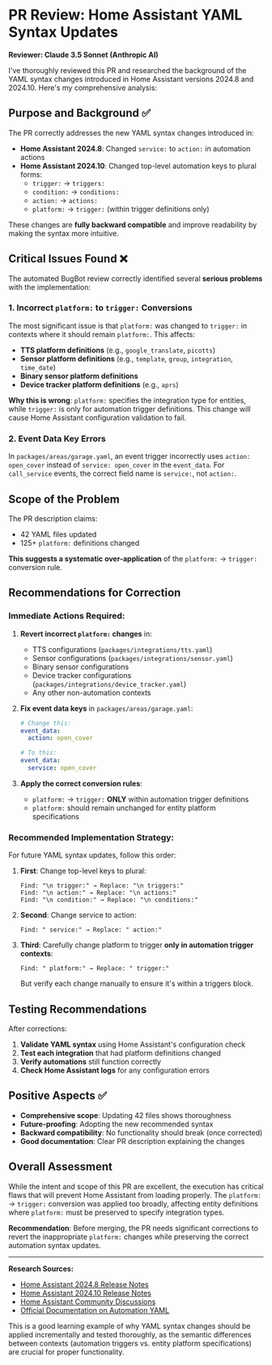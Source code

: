 # PR Review: Home Assistant YAML Syntax Updates

**Reviewer: Claude 3.5 Sonnet (Anthropic AI)**

I've thoroughly reviewed this PR and researched the background of the YAML syntax changes introduced in Home Assistant versions 2024.8 and 2024.10. Here's my comprehensive analysis:

## **Purpose and Background ✅**

The PR correctly addresses the new YAML syntax changes introduced in:

- **Home Assistant 2024.8**: Changed `service:` to `action:` in automation actions
- **Home Assistant 2024.10**: Changed top-level automation keys to plural forms:
  - `trigger:` → `triggers:`
  - `condition:` → `conditions:`  
  - `action:` → `actions:`
  - `platform:` → `trigger:` (within trigger definitions only)

These changes are **fully backward compatible** and improve readability by making the syntax more intuitive.

## **Critical Issues Found ❌**

The automated BugBot review correctly identified several **serious problems** with the implementation:

### 1. **Incorrect `platform:` to `trigger:` Conversions**
The most significant issue is that `platform:` was changed to `trigger:` in contexts where it should remain `platform:`. This affects:

- **TTS platform definitions** (e.g., `google_translate`, `picotts`)
- **Sensor platform definitions** (e.g., `template`, `group`, `integration`, `time_date`)
- **Binary sensor platform definitions** 
- **Device tracker platform definitions** (e.g., `aprs`)

**Why this is wrong**: `platform:` specifies the integration type for entities, while `trigger:` is only for automation trigger definitions. This change will cause Home Assistant configuration validation to fail.

### 2. **Event Data Key Errors**
In `packages/areas/garage.yaml`, an event trigger incorrectly uses `action: open_cover` instead of `service: open_cover` in the `event_data`. For `call_service` events, the correct field name is `service:`, not `action:`.

## **Scope of the Problem**

The PR description claims:
- 42 YAML files updated
- 125+ `platform:` definitions changed

**This suggests a systematic over-application** of the `platform:` → `trigger:` conversion rule.

## **Recommendations for Correction**

### **Immediate Actions Required:**

1. **Revert incorrect `platform:` changes** in:
   - TTS configurations (`packages/integrations/tts.yaml`)
   - Sensor configurations (`packages/integrations/sensor.yaml`)
   - Binary sensor configurations 
   - Device tracker configurations (`packages/integrations/device_tracker.yaml`)
   - Any other non-automation contexts

2. **Fix event data keys** in `packages/areas/garage.yaml`:
   ```yaml
   # Change this:
   event_data:
     action: open_cover
   
   # To this:
   event_data:
     service: open_cover
   ```

3. **Apply the correct conversion rules**:
   - `platform:` → `trigger:` **ONLY** within automation trigger definitions
   - `platform:` should remain unchanged for entity platform specifications

### **Recommended Implementation Strategy:**

For future YAML syntax updates, follow this order:

1. **First**: Change top-level keys to plural:
   ```
   Find: "\n trigger:" → Replace: "\n triggers:"
   Find: "\n action:" → Replace: "\n actions:"  
   Find: "\n condition:" → Replace: "\n conditions:"
   ```

2. **Second**: Change service to action:
   ```
   Find: " service:" → Replace: " action:"
   ```

3. **Third**: Carefully change platform to trigger **only in automation trigger contexts**:
   ```
   Find: " platform:" → Replace: " trigger:"
   ```
   But verify each change manually to ensure it's within a triggers block.

## **Testing Recommendations**

After corrections:

1. **Validate YAML syntax** using Home Assistant's configuration check
2. **Test each integration** that had platform definitions changed
3. **Verify automations** still function correctly
4. **Check Home Assistant logs** for any configuration errors

## **Positive Aspects ✅**

- **Comprehensive scope**: Updating 42 files shows thoroughness
- **Future-proofing**: Adopting the new recommended syntax
- **Backward compatibility**: No functionality should break (once corrected)
- **Good documentation**: Clear PR description explaining the changes

## **Overall Assessment**

While the intent and scope of this PR are excellent, the execution has critical flaws that will prevent Home Assistant from loading properly. The `platform:` → `trigger:` conversion was applied too broadly, affecting entity definitions where `platform:` must be preserved to specify integration types.

**Recommendation**: Before merging, the PR needs significant corrections to revert the inappropriate `platform:` changes while preserving the correct automation syntax updates.

---

**Research Sources:**
- [Home Assistant 2024.8 Release Notes](https://www.home-assistant.io/blog/2024/08/07/release-20248/)
- [Home Assistant 2024.10 Release Notes](https://www.home-assistant.io/blog/2024/10/02/release-202410/)
- [Home Assistant Community Discussions](https://community.home-assistant.io/t/update-all-yaml-to-newest-syntax/779140)
- [Official Documentation on Automation YAML](https://www.home-assistant.io/docs/automation/yaml/)

This is a good learning example of why YAML syntax changes should be applied incrementally and tested thoroughly, as the semantic differences between contexts (automation triggers vs. entity platform specifications) are crucial for proper functionality.